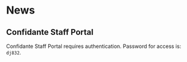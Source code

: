 # News

## Confidante Staff Portal
Confidante Staff Portal requires authentication. Password for access is: `dj832`.
